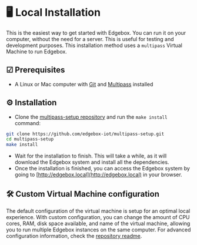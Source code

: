 # 🖥️ Local Installation

This is the easiest way to get started with Edgebox. You can run it on your computer, without the need for a server. This is useful for testing and development purposes. This installation method uses a `multipass` Virtual Machine to run Edgebox.

## ☑ Prerequisites

- A Linux or Mac computer with [Git](https://git-scm.com/) and [Multipass](https://multipass.run/) installed

## ⚙️ Installation

- Clone the [multipass-setup repository](https://github.com/edgebox-iot/multipass-setup) and run the `make install` command:

```bash
git clone https://github.com/edgebox-iot/multipass-setup.git
cd multipass-setup
make install
```

- Wait for the installation to finish. This will take a while, as it will download the Edgebox system and install all the dependencies.
- Once the installation is finished, you can access the Edgebox system by going to [http://edgebox.local](http://edgebox.local) in your browser.

## 🛠️ Custom Virtual Machine configuration

The default configuration of the virtual machine is setup for an optimal local experience. With custom configuration, you can change the amount of CPU cores, RAM, disk space available, and name of the virtual machine, allowing you to run multiple Edgebox instances on the same computer. For advanced configuration information, check the [repository readme](https://github.com/edggebox-iot/multipass-config).
